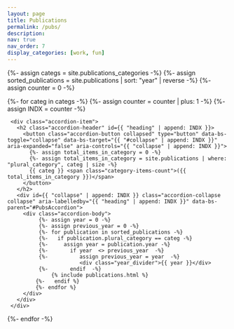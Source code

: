 ```yaml
---
layout: page
title: Publications
permalink: /pubs/
description: 
nav: true
nav_order: 7
display_categories: [work, fun]
---
```


{%- assign categs = site.publications_categories  -%}
{%- assign sorted_publications = site.publications | sort: "year" | reverse -%}
{%- assign counter = 0 -%}

<!-- Display projects without categories -->
  <!-- Generate accordeons for each category -->
  <div class="accordion" id="PubsAccordion">
  {%- for categ in  categs -%}
    {%- assign counter = counter | plus: 1 -%}
    {%- assign INDX = counter -%}
	
     <div class="accordion-item">
       <h2 class="accordion-header" id={{ "heading" | append: INDX }}>
         <button class="accordion-button collapsed" type="button" data-bs-toggle="collapse" data-bs-target="{{ "#collapse" | append: INDX }}" aria-expanded="false" aria-controls="{{ "collapse" | append: INDX }}">
		   {%- assign total_items_in_category = 0 -%}
		   {%- assign total_items_in_category = site.publications | where: "plural_category", categ | size -%}
           {{ categ }} <span class="category-items-count">({{ total_items_in_category }})</span>
         </button>
       </h2>
       <div id={{ "collapse" | append: INDX }} class="accordion-collapse collapse" aria-labelledby="{{ "heading" | append: INDX }}" data-bs-parent="#PubsAccordion">
         <div class="accordion-body">
              {%- assign year = 0 -%}
              {%- assign previous_year = 0 -%}
              {%- for publication in sorted_publications -%}
              {%-   if publication.plural_category == categ -%}
              {%-     assign year = publication.year -%}
              {%-       if year  <> previous_year  -%}
              {%-          assign previous_year = year  -%}
                           <div class="year_divider">{{ year }}</div>
              {%-       endif  -%}
                  {% include publications.html %}
             {%-   endif %}
             {%- endfor %}
         </div>
       </div>
     </div>
 
  {%- endfor -%}




